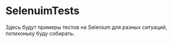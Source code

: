 # SelenuimTests

Здесь будут примеры тестов на Selenium для разных ситуаций, потихоньку буду собирать.


